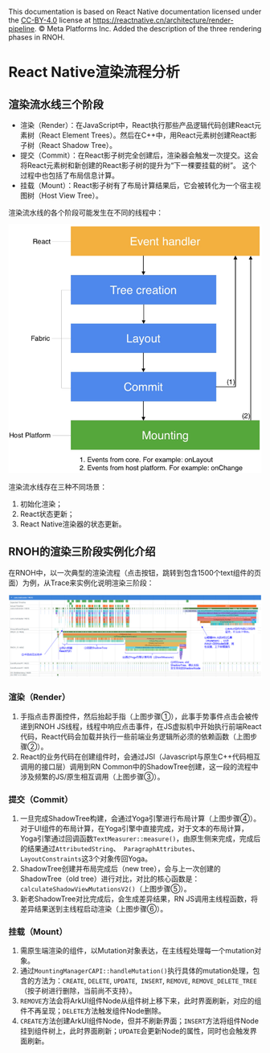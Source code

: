This documentation is based on React Native documentation licensed under the [CC-BY-4.0](https://creativecommons.org/licenses/by/4.0/) license at https://reactnative.cn/architecture/render-pipeline. © Meta Platforms Inc. Added the description of the three rendering phases in RNOH.

# React Native渲染流程分析

## 渲染流水线三个阶段

- 渲染（Render）：在JavaScript中，React执行那些产品逻辑代码创建React元素树（React Element Trees）。然后在C++中，用React元素树创建React影子树（React Shadow Tree）。
- 提交（Commit）：在React影子树完全创建后，渲染器会触发一次提交。这会将React元素树和新创建的React影子树的提升为“下一棵要挂载的树”。 这个过程中也包括了布局信息计算。
- 挂载（Mount）：React影子树有了布局计算结果后，它会被转化为一个宿主视图树（Host View Tree）。

渲染流水线的各个阶段可能发生在不同的线程中：

![image](./figures/渲染三阶段-流程.png)

渲染流水线存在三种不同场景：

1. 初始化渲染；
2. React状态更新；
3. React Native渲染器的状态更新。

 

## RNOH的渲染三阶段实例化介绍

在RNOH中，以一次典型的渲染流程（点击按钮，跳转到包含1500个text组件的页面）为例，从Trace来实例化说明渲染三阶段：

![image](./figures/渲染三阶段-trace.png)

### 渲染（Render）

1. 手指点击界面控件，然后抬起手指（上图步骤①），此事手势事件点击会被传递到RNOH JS线程，线程中响应点击事件，在JS虚拟机中开始执行前端React代码，React代码会加载并执行一些前端业务逻辑所必须的依赖函数（上图步骤②）。
2. React的业务代码在创建组件时，会通过JSI（Javascript与原生C++代码相互调用的接口层）调用到RN Common中的ShadowTree创建，这一段的流程中涉及频繁的JS/原生相互调用（上图步骤③）。

### 提交（Commit）

1. 一旦完成ShadowTree构建，会通过Yoga引擎进行布局计算（上图步骤④）。对于UI组件的布局计算，在Yoga引擎中直接完成，对于文本的布局计算，Yoga引擎通过回调函数`TextMeasurer::measure()`，由原生侧来完成，完成后的结果通过`AttributedString`、` ParagraphAttributes`、` LayoutConstraints`这3个对象传回Yoga。
2. ShadowTree创建并布局完成后（new tree），会与上一次创建的ShadowTree（old tree）进行对比，对比的核心函数是：`calculateShadowViewMutationsV2()`（上图步骤⑤）。
3. 新老ShadowTree对比完成后，会生成差异结果，RN JS调用主线程函数，将差异结果送到主线程启动渲染（上图步骤⑥）。

### 挂载（Mount）

1. 需原生端渲染的组件，以Mutation对象表达，在主线程处理每一个mutation对象。
2. 通过`MountingManagerCAPI::handleMutation()`执行具体的mutation处理，包含的方法为：`CREATE`, `DELETE`, `UPDATE`,` INSERT`, `REMOVE`, `REMOVE_DELETE_TREE`（按子树进行删除，当前尚不支持）。
3. `REMOVE`方法会将ArkUI组件Node从组件树上移下来，此时界面刷新，对应的组件不再呈现；`DELETE`方法触发组件Node删除。
4. `CREATE`方法创建ArkUI组件Node，但并不刷新界面；`INSERT`方法将组件Node挂到组件树上，此时界面刷新；`UPDATE`会更新Node的属性，同时也会触发界面刷新。